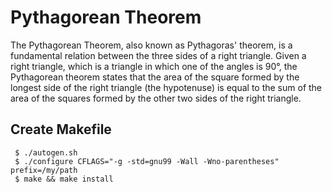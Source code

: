 # Pythagorean Theorem

The Pythagorean Theorem, also known as Pythagoras' theorem,
is a fundamental relation between the three sides of a right
triangle. Given a right triangle, which is a triangle in which
one of the angles is 90°, the Pythagorean theorem states that
the area of the square formed by the longest side of the right
triangle (the hypotenuse) is equal to the sum of the area of the
squares formed by the other two sides of the right triangle.

## Create Makefile

```
 $ ./autogen.sh
 $ ./configure CFLAGS="-g -std=gnu99 -Wall -Wno-parentheses" prefix=/my/path
 $ make && make install
```

